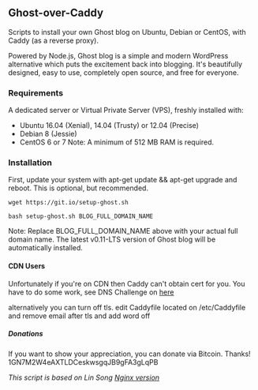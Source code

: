 ## Ghost-over-Caddy
Scripts to install your own Ghost blog on Ubuntu, Debian or CentOS, with Caddy (as a reverse proxy).

Powered by Node.js, Ghost blog is a simple and modern WordPress alternative which puts the excitement back into blogging. It's beautifully designed, easy to use, completely open source, and free for everyone.

### Requirements
A dedicated server or Virtual Private Server (VPS), freshly installed with:
* Ubuntu 16.04 (Xenial), 14.04 (Trusty) or 12.04 (Precise)
* Debian 8 (Jessie)
* CentOS 6 or 7
Note: A minimum of 512 MB RAM is required.

### Installation
First, update your system with apt-get update && apt-get upgrade and reboot. This is optional, but recommended.

`wget https://git.io/setup-ghost.sh`

`bash setup-ghost.sh BLOG_FULL_DOMAIN_NAME`

Note: Replace BLOG_FULL_DOMAIN_NAME above with your actual full domain name. The latest v0.11-LTS version of Ghost blog will be automatically installed.

#### CDN Users
Unfortunately if you're on CDN then Caddy can't obtain cert for you. You have to do some work, see DNS Challenge on [here](https://caddyserver.com/docs/automatic-https)

alternatively you can turn off tls. edit Caddyfile located on /etc/Caddyfile and remove email after tls and add word off

##### Donations
If you want to show your appreciation, you can donate via Bitcoin. Thanks!
1GN7M2W4eAXTLDCeskwsgqJB9gFA3gLqPB

*This script is based on Lin Song [Nginx version](https://github.com/hwdsl2/setup-ghost-blog)*
